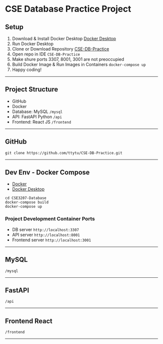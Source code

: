 # CSE Database Practice Project

## Setup 

1. Download & Install Docker Desktop [Docker Desktop](https://www.docker.com/products/docker-desktop/) 
2. Run Docker Desktop 
3. Clone or Download Repository [CSE-DB-Practice](https://github.com/ttytu/CSE3207-Database) 
4. Open repo in IDE `CSE-DB-Practice` 
5. Make shure ports 3307, 8001, 3001 are not preoccupied 
6. Build Docker Image & Run Images in Containers `docker-compose up` 
7. Happy coding! 

--- 

## Project Structure

- GitHub 
- Docker 
- Database: MySQL `/mysql`
- API: FastAPI Python `/api`
- Frontend: React JS `/frontend` 

--- 

## GitHub

```shell
git clone https://github.com/ttytu/CSE-DB-Practice.git
```

--- 

## Dev Env - Docker Compose

- [Docker](https://www.docker.com/) 
- [Docker Desktop](https://www.docker.com/products/docker-desktop/) 

```shell
cd CSE3207-Database 
docker-compose build 
docker-compose up 
```

### Project Development Container Ports

- DB server `http://localhost:3307` 
- API server `http://localhost:8001` 
- Frontend server `http://localhost:3001` 

--- 

## MySQL 

`/mysql` 

--- 

## FastAPI 

`/api` 

--- 

## Frontend React 

`/frontend`

--- 

